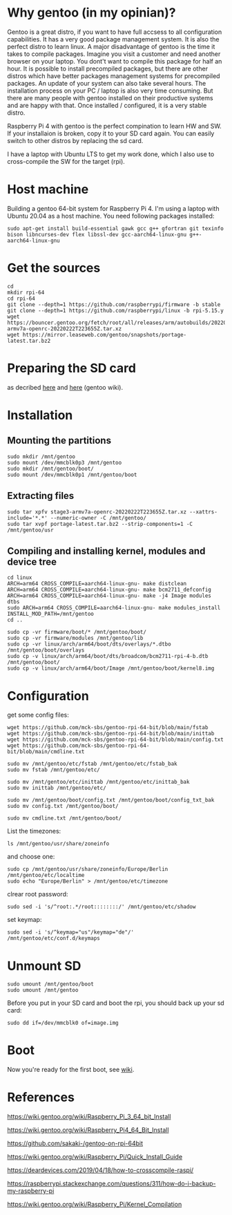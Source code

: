 # Why gentoo (in my opinian)?
Gentoo is a great distro, if you want to have full accsess to all configuration capabilities. It has a very good package management system. It is also the perfect distro to learn linux. A major disadvantage of gentoo is the time it takes to compile packages. Imagine you visit a customer and need another browser on your laptop. You dont't want to compile this package for half an hour. It is possible to install precompiled packages, but there are other distros which have better packages management systems for precompiled packages. An update of your system can also take several hours. The installation process on your PC / laptop is also very time consuming. But there are many people with gentoo installed on their productive systems and are happy with that. Once installed / configured, it is a very stable distro.

Raspberry Pi 4 with gentoo is the perfect compination to learn HW and SW. If your installaion is broken, copy it to your SD card again. You can easily switch to other distros by replacing the sd card.

I have a laptop with Ubuntu LTS to get my work done, which I also use to cross-compile the SW for the target (rpi).

# Host machine
Building a gentoo 64-bit system for Raspberry Pi 4. I'm using a laptop with Ubuntu 20.04 as a host machine. You need following packages installed:
```
sudo apt-get install build-essential gawk gcc g++ gfortran git texinfo bison libncurses-dev flex libssl-dev gcc-aarch64-linux-gnu g++-aarch64-linux-gnu
```

# Get the sources
```
cd 
mkdir rpi-64
cd rpi-64
git clone --depth=1 https://github.com/raspberrypi/firmware -b stable 
git clone --depth=1 https://github.com/raspberrypi/linux -b rpi-5.15.y
wget https://bouncer.gentoo.org/fetch/root/all/releases/arm/autobuilds/20220222T223655Z/stage3-armv7a-openrc-20220222T223655Z.tar.xz
wget https://mirror.leaseweb.com/gentoo/snapshots/portage-latest.tar.bz2
```
# Preparing the SD card
as decribed [here](https://wiki.gentoo.org/wiki/Raspberry_Pi_3_64_bit_Install) and [here](https://wiki.gentoo.org/wiki/Raspberry_Pi/Quick_Install_Guide) (gentoo wiki).

# Installation
## Mounting the partitions
```
sudo mkdir /mnt/gentoo
sudo mount /dev/mmcblk0p3 /mnt/gentoo
sudo mkdir /mnt/gentoo/boot/
sudo mount /dev/mmcblk0p1 /mnt/gentoo/boot
```

## Extracting files
```
sudo tar xpfv stage3-armv7a-openrc-20220222T223655Z.tar.xz --xattrs-include='*.*' --numeric-owner -C /mnt/gentoo/
sudo tar xvpf portage-latest.tar.bz2 --strip-components=1 -C /mnt/gentoo/usr
```
## Compiling and installing kernel, modules and device tree
```
cd linux
ARCH=arm64 CROSS_COMPILE=aarch64-linux-gnu- make distclean
ARCH=arm64 CROSS_COMPILE=aarch64-linux-gnu- make bcm2711_defconfig
ARCH=arm64 CROSS_COMPILE=aarch64-linux-gnu- make -j4 Image modules dtbs
sudo ARCH=arm64 CROSS_COMPILE=aarch64-linux-gnu- make modules_install INSTALL_MOD_PATH=/mnt/gentoo
cd ..

sudo cp -vr firmware/boot/* /mnt/gentoo/boot/
sudo cp -vr firmware/modules /mnt/gentoo/lib
sudo cp -vr linux/arch/arm64/boot/dts/overlays/*.dtbo /mnt/gentoo/boot/overlays
sudo cp -v linux/arch/arm64/boot/dts/broadcom/bcm2711-rpi-4-b.dtb /mnt/gentoo/boot/
sudo cp -v linux/arch/arm64/boot/Image /mnt/gentoo/boot/kernel8.img
```
# Configuration

get some config files:
```
wget https://github.com/mck-sbs/gentoo-rpi-64-bit/blob/main/fstab
wget https://github.com/mck-sbs/gentoo-rpi-64-bit/blob/main/inittab
wget https://github.com/mck-sbs/gentoo-rpi-64-bit/blob/main/config.txt
wget https://github.com/mck-sbs/gentoo-rpi-64-bit/blob/main/cmdline.txt

sudo mv /mnt/gentoo/etc/fstab /mnt/gentoo/etc/fstab_bak
sudo mv fstab /mnt/gentoo/etc/

sudo mv /mnt/gentoo/etc/inittab /mnt/gentoo/etc/inittab_bak
sudo mv inittab /mnt/gentoo/etc/

sudo mv /mnt/gentoo/boot/config.txt /mnt/gentoo/boot/config_txt_bak
sudo mv config.txt /mnt/gentoo/boot/

sudo mv cmdline.txt /mnt/gentoo/boot/
```


List the timezones:
```
ls /mnt/gentoo/usr/share/zoneinfo
```

and choose one:
```
sudo cp /mnt/gentoo/usr/share/zoneinfo/Europe/Berlin /mnt/gentoo/etc/localtime
sudo echo "Europe/Berlin" > /mnt/gentoo/etc/timezone
```

clrear root password:
```
sudo sed -i 's/^root:.*/root::::::::/' /mnt/gentoo/etc/shadow
```

set keymap:
```
sudo sed -i 's/^keymap="us"/keymap="de"/' /mnt/gentoo/etc/conf.d/keymaps
```

# Unmount SD
```
sudo umount /mnt/gentoo/boot
sudo umount /mnt/gentoo
```
Before you put in your SD card and boot the rpi, you should back up your sd card:
```
sudo dd if=/dev/mmcblk0 of=image.img
```

# Boot
Now you're ready for the first boot, see [wiki](https://github.com/mck-sbs/gentoo-rpi-64-bit/wiki/First-boot).


# References
https://wiki.gentoo.org/wiki/Raspberry_Pi_3_64_bit_Install

https://wiki.gentoo.org/wiki/Raspberry_Pi4_64_Bit_Install

https://github.com/sakaki-/gentoo-on-rpi-64bit

https://wiki.gentoo.org/wiki/Raspberry_Pi/Quick_Install_Guide

https://deardevices.com/2019/04/18/how-to-crosscompile-raspi/

https://raspberrypi.stackexchange.com/questions/311/how-do-i-backup-my-raspberry-pi

https://wiki.gentoo.org/wiki/Raspberry_Pi/Kernel_Compilation




